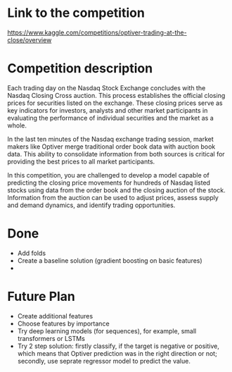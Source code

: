 # Link to the competition

https://www.kaggle.com/competitions/optiver-trading-at-the-close/overview

# Competition description

Each trading day on the Nasdaq Stock Exchange concludes with the Nasdaq Closing Cross auction. This process establishes the official closing prices for securities listed on the exchange. These closing prices serve as key indicators for investors, analysts and other market participants in evaluating the performance of individual securities and the market as a whole.

In the last ten minutes of the Nasdaq exchange trading session, market makers like Optiver merge traditional order book data with auction book data. This ability to consolidate information from both sources is critical for providing the best prices to all market participants.

In this competition, you are challenged to develop a model capable of predicting the closing price movements for hundreds of Nasdaq listed stocks using data from the order book and the closing auction of the stock. Information from the auction can be used to adjust prices, assess supply and demand dynamics, and identify trading opportunities.

# Done
- Add folds
- Create a baseline solution (gradient boosting on basic features)
- 
# Future Plan

- Create additional features
- Choose features by importance
- Try deep learning models (for sequences), for example, small transformers or LSTMs
- Try 2 step solution: firstly classify, if the target is negative or positive, which means that Optiver prediction was in the right direction or not; secondly, use seprate regressor model to predict the value. 
